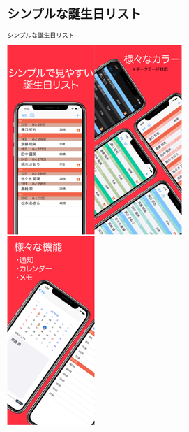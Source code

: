 # シンプルな誕生日リスト
[シンプルな誕生日リスト](https://apps.apple.com/jp/app/%E3%82%B7%E3%83%B3%E3%83%97%E3%83%AB%E3%81%AA%E8%AA%95%E7%94%9F%E6%97%A5%E3%83%AA%E3%82%B9%E3%83%88/id1417275982)

<img width="200" src="https://github.com/Kult0922/Birthday-list-page/blob/master/image/samune1.png"><img width="200" src="https://github.com/Kult0922/Birthday-list-page/blob/master/image/samune2.png"><img width="200" src="https://github.com/Kult0922/Birthday-list-page/blob/master/image/samune3.png">

